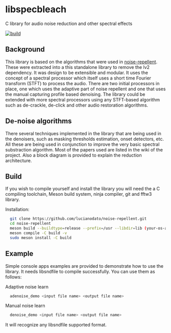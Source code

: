 # libspecbleach

C library for audio noise reduction and other spectral effects

[![build](https://github.com/lucianodato/libspecbleach/actions/workflows/build.yml/badge.svg)](https://github.com/lucianodato/libspecbleach/actions/workflows/build.yml)

## Background

This library is based on the algorithms that were used in [noise-repellent](https://github.com/lucianodato/noise-repellent). These were extracted into a this standalone library to remove the lv2 dependency. It was design to be extensible and modular. It uses the concept of a spectral processor which itself uses a short time Fourier transform (STFT) to process the audio. There are two initial processors in place, one which uses the adaptive part of noise repellent and one that uses the manual capturing profile based denoising. The library could be extended with more spectral processors using any STFT-based algorithm such as de-crackle, de-click and other audio restoration algorithms.

## De-noise algorithms

There several techniques implemented in the library that are being used in the denoisers, such as masking thresholds estimation, onset detectors, etc. All these are being used in conjunction to improve the very basic spectral substraction algorithm. Most of the papers used are listed in the wiki of the project. Also a block diagram is provided to explain the reduction architecture.

## Build

If you wish to compile yourself and install the library you will need the a C compiling toolchain, Meson build system, ninja compiler, git and fftw3 library.

Installation:

```bash
  git clone https://github.com/lucianodato/noise-repellent.git
  cd noise-repellent
  meson build --buildtype=release --prefix=/usr --libdir=lib (your-os-appropriate-location-fullpath)
  meson compile -C build -v
  sudo meson install -C build
```

## Example

Simple console apps examples are provided to demonstrate how to use the library. It needs libsndfile to compile successfully. You can use them as follows:

Adaptive noise learn

```bash
  adenoise_demo <input file name> <output file name>
```

Manual noise learn

```bash
  denoise_demo <input file name> <output file name>
```

It will recognize any libsndfile supported format.

